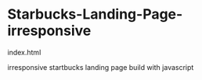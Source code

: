 # Starbucks-Landing-Page-irresponsive
index.html

irresponsive
startbucks landing page 
build with javascript
